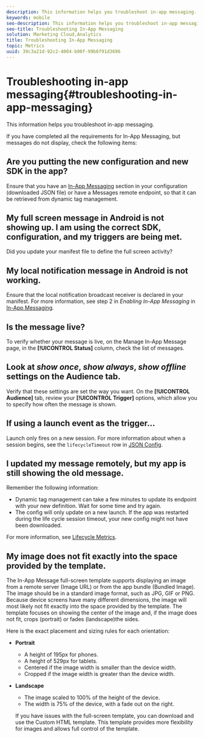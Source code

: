 ```yaml
---
description: This information helps you troubleshoot in-app messaging.
keywords: mobile
seo-description: This information helps you troubleshoot in-app messaging.
seo-title: Troubleshooting In-App Messaging
solution: Marketing Cloud,Analytics
title: Troubleshooting In-App Messaging
topic: Metrics
uuid: 39c3a21d-92c2-4004-b00f-99b6f91d3696
---
```


# Troubleshooting in-app messaging{#troubleshooting-in-app-messaging}

This information helps you troubleshoot in-app messaging.

 If you have completed all the requirements for In-App Messaging, but messages do not display, check the following items: 

## Are you putting the new configuration and new SDK in the app?
  
Ensure that you have an [In-App Messaging](/help/android/messaging-main/messaging/messaging.md) section in your configuration (downloaded JSON file) or have a Messages remote endpoint, so that it can be retrieved from dynamic tag management. 

## My full screen message in Android is not showing up. I am using the correct SDK, configuration, and my triggers are being met.

Did you update your manifest file to define the full screen activity?

## My local notification message in Android is not working.

Ensure that the local notification broadcast receiver is declared in your manifest. For more information, see step 2 in *Enabling In-App Messaging* in [In-App Messaging](/help/android/messaging-main/messaging/messaging.md). 

## Is the message live?

To verify whether your message is live, on the Manage In-App Message page, in the **[!UICONTROL Status]** column, check the list of messages. 

## Look at *show once*, *show always*, *show offline*  settings on the Audience tab.

Verify that these settings are set the way you want. On the **[!UICONTROL Audience]** tab, review your **[!UICONTROL Trigger]** options, which allow you to specify how often the message is shown. 

## If using a launch event as the trigger...

Launch only fires on a new session. For more information about when a session begins, see the `lifecycleTimeout` row in [JSON Config](/help/android/configuration/json-config/json-config.md).

## I updated my message remotely, but my app is still showing the old message.

Remember the following information:

* Dynamic tag management can take a few minutes to update its endpoint with your new definition. Wait for some time and try again. 
* The config will only update on a new launch. If the app was restarted during the life cycle session timeout, your new config might not have been downloaded. 

For more information, see [Lifecycle Metrics](/help/android/metrics.md). 

## My image does not fit exactly into the space provided by the template.

The In-App Message full-screen template supports displaying an image from a remote server (Image URL) or from the app bundle (Bundled Image). The image should be in a standard image format, such as JPG, GIF or PNG. Because device screens have many different dimensions, the image will most likely not fit exactly into the space provided by the template. The template focuses on showing the center of the image and, if the image does not fit, crops (portrait) or fades (landscape)the sides. 
  
Here is the exact placement and sizing rules for each orientation: 

* **Portrait** 
  * A height of 195px for phones. 
  * A height of 529px for tablets. 
  * Centered if the image width is smaller than the device width.  
  * Cropped if the image width is greater than the device width.  

* **Landscape** 
  * The image scaled to 100% of the height of the device.  
  * The width is 75% of the device, with a fade out on the right.
  
  If you have issues with the full-screen template, you can download and use the Custom HTML template. This template provides more flexibility for images and allows full control of the template.

